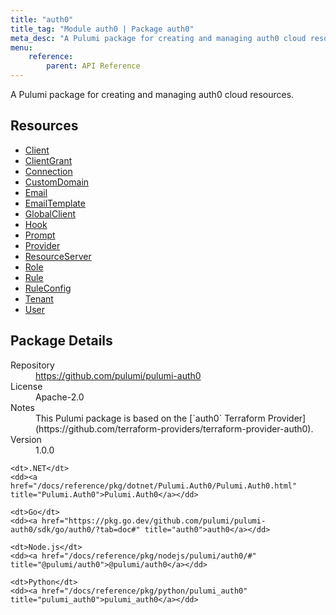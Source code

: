 ```yaml
---
title: "auth0"
title_tag: "Module auth0 | Package auth0"
meta_desc: "A Pulumi package for creating and managing auth0 cloud resources."
menu:
    reference:
        parent: API Reference
---
```


<!-- WARNING: this file was generated by Pulumi Docs Generator. -->
<!-- Do not edit by hand unless you're certain you know what you are doing! -->

A Pulumi package for creating and managing auth0 cloud resources.

<h2 id="resources">Resources</h2>
<ul class="api">
    <li><a href="client" title="Client"><span class="symbol resource"></span>Client</a></li>
    <li><a href="clientgrant" title="ClientGrant"><span class="symbol resource"></span>ClientGrant</a></li>
    <li><a href="connection" title="Connection"><span class="symbol resource"></span>Connection</a></li>
    <li><a href="customdomain" title="CustomDomain"><span class="symbol resource"></span>CustomDomain</a></li>
    <li><a href="email" title="Email"><span class="symbol resource"></span>Email</a></li>
    <li><a href="emailtemplate" title="EmailTemplate"><span class="symbol resource"></span>EmailTemplate</a></li>
    <li><a href="globalclient" title="GlobalClient"><span class="symbol resource"></span>GlobalClient</a></li>
    <li><a href="hook" title="Hook"><span class="symbol resource"></span>Hook</a></li>
    <li><a href="prompt" title="Prompt"><span class="symbol resource"></span>Prompt</a></li>
    <li><a href="provider" title="Provider"><span class="symbol resource"></span>Provider</a></li>
    <li><a href="resourceserver" title="ResourceServer"><span class="symbol resource"></span>ResourceServer</a></li>
    <li><a href="role" title="Role"><span class="symbol resource"></span>Role</a></li>
    <li><a href="rule" title="Rule"><span class="symbol resource"></span>Rule</a></li>
    <li><a href="ruleconfig" title="RuleConfig"><span class="symbol resource"></span>RuleConfig</a></li>
    <li><a href="tenant" title="Tenant"><span class="symbol resource"></span>Tenant</a></li>
    <li><a href="user" title="User"><span class="symbol resource"></span>User</a></li>
</ul>

<h2 id="package-details">Package Details</h2>
<dl class="package-details">
	<dt>Repository</dt>
	<dd><a href="https://github.com/pulumi/pulumi-auth0">https://github.com/pulumi/pulumi-auth0</a></dd>
	<dt>License</dt>
	<dd>Apache-2.0</dd>
	<dt>Notes</dt>
	<dd>This Pulumi package is based on the [`auth0` Terraform Provider](https://github.com/terraform-providers/terraform-provider-auth0).</dd>
	<dt>Version</dt>
	<dd>1.0.0</dd>
</dl>



<dl class="tabular">

    <dt>.NET</dt>
    <dd><a href="/docs/reference/pkg/dotnet/Pulumi.Auth0/Pulumi.Auth0.html" title="Pulumi.Auth0">Pulumi.Auth0</a></dd>

    <dt>Go</dt>
    <dd><a href="https://pkg.go.dev/github.com/pulumi/pulumi-auth0/sdk/go/auth0/?tab=doc#" title="auth0">auth0</a></dd>

    <dt>Node.js</dt>
    <dd><a href="/docs/reference/pkg/nodejs/pulumi/auth0/#" title="@pulumi/auth0">@pulumi/auth0</a></dd>

    <dt>Python</dt>
    <dd><a href="/docs/reference/pkg/python/pulumi_auth0" title="pulumi_auth0">pulumi_auth0</a></dd>

</dl>

